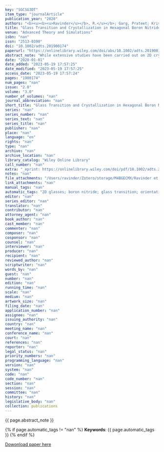 ```yaml
---
key: "SGCSG3DT"
item_type: "journalArticle"
publication_year: "2020"
authors: "<b><u><b><u>Ravinder</u></b>, R.</u></b>; Garg, Prateet; Krishnan, N. M. Anoop"
title: "Glass Transition and Crystallization in Hexagonal Boron Nitride: Crucial Role of Orientational Order"
venue: "Advanced Theory and Simulations"
isbn: "nan"
issn: "2513-0390"
doi: "10.1002/adts.201900174"
paperurl: "https://onlinelibrary.wiley.com/doi/abs/10.1002/adts.201900174"
abstract_note: "While extensive studies have been carried out on 2D crystals, their disordered counterpart, namely 2D glasses, remain poorly explored. Using molecular dynamics simulation, it is demonstrated that hexagonal boron nitride (h-BN) can exhibit crystallization and glass transition. Similar to archetypical glasses, it is observed that the glassy structures are disordered, marked by the absence of any long-range order while exhibiting some short-range order. Further, the structures obtained are stable in three dimensions, confirming the realistic nature of the 2D glasses. Interestingly, it is observed that the orientational order of the h-BN structure with respect to density as well as ground state enthalpy follows a master curve for both crystallization and glass transition, revealing thermally accessible regions for the structure. Further, the standard deviation of orientational order provides information about the spatial heterogeneity in the structure, the rearrangement of which results in the formation of crystal/glass. This suggests that the orientational order may play a crucial role in controlling the propensity for crystallization/glass transition in systems having directional bonds."
date: "2020-01-01"
date_added: "2023-05-19 17:57:25"
date_modified: "2023-05-19 17:57:25"
access_date: "2023-05-19 17:57:24"
pages: "1900174"
num_pages: "nan"
issue: "2.0"
volume: "3.0"
number_of_volumes: "nan"
journal_abbreviation: "nan"
short_title: "Glass Transition and Crystallization in Hexagonal Boron Nitride"
series: "nan"
series_number: "nan"
series_text: "nan"
series_title: "nan"
publisher: "nan"
place: "nan"
language: "en"
rights: "nan"
type: "nan"
archive: "nan"
archive_location: "nan"
library_catalog: "Wiley Online Library"
call_number: "nan"
extra: "_eprint: https://onlinelibrary.wiley.com/doi/pdf/10.1002/adts.201900174"
notes: "nan"
file_attachments: "/Users/ravinder/Zotero/storage/M4BGECMX/Ravinder et al. - 2020 - Glass Transition and Crystallization in Hexagonal .pdf"
link_attachments: "nan"
manual_tags: "nan"
automatic_tags: "2D glasses; boron nitride; glass transition; orientational order"
editor: "nan"
series_editor: "nan"
translator: "nan"
contributor: "nan"
attorney_agent: "nan"
book_author: "nan"
cast_member: "nan"
commenter: "nan"
composer: "nan"
cosponsor: "nan"
counsel: "nan"
interviewer: "nan"
producer: "nan"
recipient: "nan"
reviewed_author: "nan"
scriptwriter: "nan"
words_by: "nan"
guest: "nan"
number: "nan"
edition: "nan"
running_time: "nan"
scale: "nan"
medium: "nan"
artwork_size: "nan"
filing_date: "nan"
application_number: "nan"
assignee: "nan"
issuing_authority: "nan"
country: "nan"
meeting_name: "nan"
conference_name: "nan"
court: "nan"
references: "nan"
reporter: "nan"
legal_status: "nan"
priority_numbers: "nan"
programming_language: "nan"
version: "nan"
system: "nan"
code: "nan"
code_number: "nan"
section: "nan"
session: "nan"
committee: "nan"
history: "nan"
legislative_body: "nan"
collection: publications
---
```




<!--  -->

{{ page.abstract_note }}


{% if page.automatic_tags != "nan" %}
__Keywords__: {{ page.automatic_tags }}
{% endif %}


[Dowonload paper here](https://onlinelibrary.wiley.com/doi/abs/10.1002/adts.201900174)

